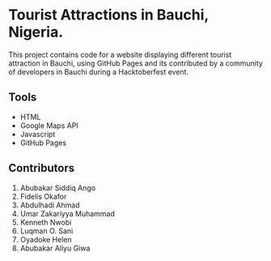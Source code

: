 # Tourist Attractions in Bauchi, Nigeria.

This project contains code for a website displaying different tourist attraction in Bauchi, using GitHub Pages and its contributed by a community of developers in Bauchi during a Hacktoberfest event.

## Tools
- HTML
- Google Maps API
- Javascript
- GitHub Pages

## Contributors
1. Abubakar Siddiq Ango
1. Fidelis Okafor
1. Abdulhadi Ahmad
1. Umar Zakariyya Muhammad
1. Kenneth Nwobi
1. Luqman O. Sani
1. Oyadoke Helen
1. Abubakar Aliyu Giwa
